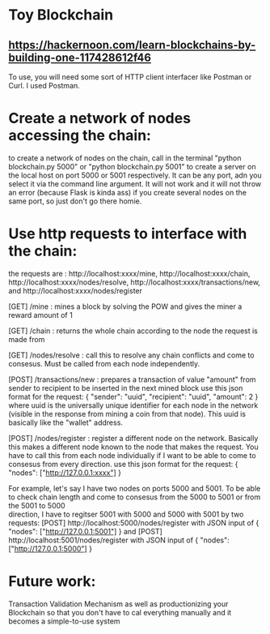 # Toy Blockchain
## https://hackernoon.com/learn-blockchains-by-building-one-117428612f46

To use, you will need some sort of HTTP client interfacer like Postman or Curl. I used Postman.

# Create a network of nodes accessing the chain:
to create a network of nodes on the chain, call in the terminal "python blockchain.py 5000" or "python blockchain.py 5001" to create a server on the local host on port 5000 or 5001 respectively. It can be any port, adn you select it via the command line argument. It will not work and it will not throw an error (because Flask is kinda ass) if you create several nodes on the same port, so just don't go there homie.

# Use http requests to interface with the chain:
the requests are : http://localhost:xxxx/mine, http://localhost:xxxx/chain, http://localhost:xxxx/nodes/resolve, http://localhost:xxxx/transactions/new, and http://localhost:xxxx/nodes/register

[GET]  /mine : mines a block by solving the POW and gives the miner a reward amount of 1

[GET]  /chain : returns the whole chain according to the node the request is made from

[GET] /nodes/resolve : call this to resolve any chain conflicts and come to consesus. Must be called from each node independently.

[POST] /transactions/new : prepares a transaction of value "amount" from sender to recipient to be inserted in the next mined block
  use this json format for the request:
  {
    "sender": "uuid",
    "recipient": "uuid",
    "amount": 2
  }
  where uuid is the universally unique identifier for each node in the network (visible in the response from mining a coin from that node).
  This uuid is basically like the "wallet" address. 

[POST] /nodes/register : register a different node on the network. Basically this makes a different node known to the node that makes the request. You have to call this from each node individually if I want to be able to come to consesus from every direction.
  use this json format for the request:
  {
    "nodes": ["http://127.0.0.1:xxxx"]
  }
  
  For example, let's say I have two nodes on ports 5000 and 5001. To be able to check chain length and come to consesus from the 5000 to 5001 or from the 5001 to 5000            
  direction, I have to regitser 5001 with 5000 and 5000 with 5001 by two requests:
  [POST] http://localhost:5000/nodes/register   with JSON input of { "nodes": ["http://127.0.0.1:5001"] } and 
  [POST] http://localhost:5001/nodes/register   with JSON input of { "nodes": ["http://127.0.0.1:5000"] }
  
  
  
  
 # Future work: 
 Transaction Validation Mechanism as well as productionizing your Blockchain so that you don't have to cal everything manually and it becomes a simple-to-use system 
  
  
  
  

